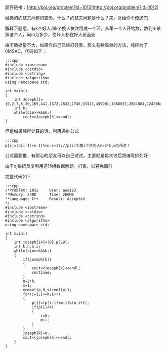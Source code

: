<!--
.. title: POJ 1012 Joseph C++版
.. slug: poj-1012
.. date: 2013-04-07T06:16:14+08:00
.. tags:
.. link:
.. description:
.. type: text
-->

题目链接：[http://poj.org/problem?id=1012](http://poj.org/problem?id=1012)


经典的约瑟夫问题的变形，什么？约瑟夫问题是什么？来，哥给你个[传送门](http://baike.baidu.com/view/213217.htm)

解释下题意，有k个好人和k个换人依次围成一个环，从第一个人开始数，数到m杀掉这个人，问m为多少，使坏人都在好人前面死


由于数据量不大，如果你自己已经打好表，那么有种简单的方法，纯粹为了0MSAC，代码如下：

	:::cpp
	#include <iostream>
	#include <cstdio>
	#include <cstring>
	#include <algorithm>
	using namespace std;

	int main()
	{
		int Joseph[]={0,2,7,5,30,169,441,1872,7632,1740,93313,459901,1358657,2504881,1245064};
		int k;
		while(cin>>k&&k;)
			cout<<Joseph[k]<<endl;
	}

但是如果纯粹计算的话，利用递推公式

	:::cpp
	p[i]=(p[i-1]+m-1)%(n-i+1);//p[i]为第i个杀的人n=2*k,m为所求！


公式需要推，有耐心的朋友可以自己试试，主要就是每次过后将编号排列好！


由于oj系统反复利用这15组数据解题，打表，以避免超时

完整代码如下

	:::cpp
	/*Problem: 1012		User: awq123
	**Memory: 248K		Time: 266MS
	**Language: C++		Result: Accepted
	*/
	#include <iostream>
	#include <cstdio>
	#include <cstring>
	#include <algorithm>
	using namespace std;

	int main()
	{
		int joseph[14]={0},p[29];
		int k,n,m,i;
		while(cin>>k&&k;)
		{
			if(joseph[k])
			{
				cout<<joseph[k]<<endl;
				continue;
			}
			n=2*k;
			m=1;
			memset(p,0,sizeof(p));
			for(i=1;i<=k;i++)
			{
				p[i]=(p[i-1]+m-1)%(n-i+1);
				if(p[i]<k)
				{
					i=0;
					m++;
				}
			}
			joseph[k]=m;
			cout<<joseph[k]<<endl;
		}
	}
